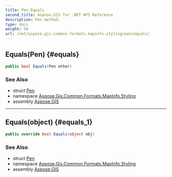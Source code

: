 ```yaml
---
title: Pen.Equals
second_title: Aspose.GIS for .NET API Reference
description: Pen method. 
type: docs
weight: 50
url: /net/aspose.gis.common.formats.mapinfo.styling/pen/equals/
---
```

## Equals(Pen) {#equals}

```csharp
public bool Equals(Pen other)
```

### See Also

* struct [Pen](../)
* namespace [Aspose.Gis.Common.Formats.MapInfo.Styling](../../pen/)
* assembly [Aspose.GIS](../../../)

---

## Equals(object) {#equals_1}

```csharp
public override bool Equals(object obj)
```

### See Also

* struct [Pen](../)
* namespace [Aspose.Gis.Common.Formats.MapInfo.Styling](../../pen/)
* assembly [Aspose.GIS](../../../)


